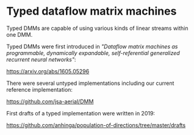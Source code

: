 # Typed dataflow matrix machines 

Typed DMMs are capable of using various kinds of linear streams within one DMM.

Typed DMMs were first introduced in _"Dataflow matrix machines as programmable, dynamically expandable, self-referential generalized recurrent neural networks"_:

https://arxiv.org/abs/1605.05296

There were several untyped implementations including our current reference implementation:

https://github.com/jsa-aerial/DMM

First drafts of a typed implementation were written in 2019:

https://github.com/anhinga/population-of-directions/tree/master/drafts
